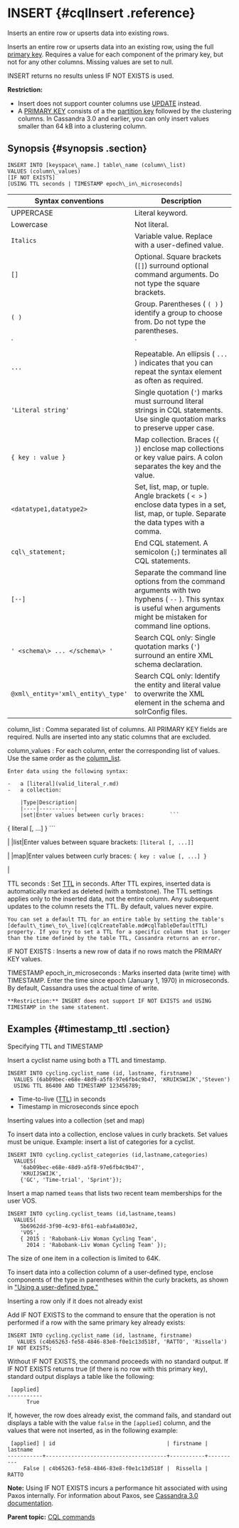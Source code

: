 # INSERT {#cqlInsert .reference}

Inserts an entire row or upserts data into existing rows.

Inserts an entire row or upserts data into an existing row, using the full [primary key](/en/glossary/doc/glossary/gloss_primary_key.html). Requires a value for each component of the primary key, but not for any other columns. Missing values are set to null.

INSERT returns no results unless IF NOT EXISTS is used.

**Restriction:** 

-   Insert does not support counter columns use [UPDATE](cqlUpdate.md) instead.
-   A [PRIMARY KEY](../cql_using/useCompoundPrimaryKeyConcept.md) consists of a the [partition key](/en/glossary/doc/glossary/gloss_partition_key.html) followed by the clustering columns. In Cassandra 3.0 and earlier, you can only insert values smaller than 64 kB into a clustering column.

## Synopsis {#synopsis .section}

```
INSERT INTO [keyspace\_name.] table\_name (column\_list) 
VALUES (column\_values) 
[IF NOT EXISTS] 
[USING TTL seconds | TIMESTAMP epoch\_in\_microseconds] 
```

|Syntax conventions|Description|
|------------------|-----------|
|UPPERCASE|Literal keyword.|
|Lowercase|Not literal.|
|`Italics`|Variable value. Replace with a user-defined value.|
|`[]`|Optional. Square brackets \(`[]`\) surround optional command arguments. Do not type the square brackets.|
|`( )`|Group. Parentheses \( `( )` \) identify a group to choose from. Do not type the parentheses.|
|`|`|Or. A vertical bar \(`|`\) separates alternative elements. Type any one of the elements. Do not type the vertical bar.|
|`...`|Repeatable. An ellipsis \( `...` \) indicates that you can repeat the syntax element as often as required.|
|`'Literal string'`|Single quotation \(`'`\) marks must surround literal strings in CQL statements. Use single quotation marks to preserve upper case.|
|`{ key : value }`|Map collection. Braces \(`{ }`\) enclose map collections or key value pairs. A colon separates the key and the value.|
|`<datatype1,datatype2>`|Set, list, map, or tuple. Angle brackets \( `< >` \) enclose data types in a set, list, map, or tuple. Separate the data types with a comma.|
|`cql\_statement;`|End CQL statement. A semicolon \(`;`\) terminates all CQL statements.|
|`[--]`|Separate the command line options from the command arguments with two hyphens \( `--` \). This syntax is useful when arguments might be mistaken for command line options.|
|`' <schema\> ... </schema\> '`|Search CQL only: Single quotation marks \(`'`\) surround an entire XML schema declaration.|
|`@xml\_entity='xml\_entity\_type'`|Search CQL only: Identify the entity and literal value to overwrite the XML element in the schema and solrConfig files.|

 column\_list
 :   Comma separated list of columns. All PRIMARY KEY fields are required. Nulls are inserted into any static columns that are excluded.

  column\_values
 :   For each column, enter the corresponding list of values. Use the same order as the [column\_list](cqlInsert.md#cql-insert-parameters).

    Enter data using the following syntax:

    -   a [literal](valid_literal_r.md)
    -   a collection:

        |Type|Description|
        |----|-----------|
        |set|Enter values between curly braces:        ```
{ literal [, ...] }
        ```

|
        |list|Enter values between square brackets:        ```
[literal [, ...]]
        ```

|
        |map|Enter values between curly braces:        ```
{ key : value [, ...] }
        ```

|


  TTL seconds
 :   Set [TTL](/en/glossary/doc/glossary/gloss_ttl.html) in seconds. After TTL expires, inserted data is automatically marked as deleted \(with a tombstone\). The TTL settings applies only to the inserted data, not the entire column. Any subsequent updates to the column resets the TTL. By default, values never expire.

    You can set a default TTL for an entire table by setting the table's [default\_time\_to\_live](cqlCreateTable.md#cqlTableDefaultTTL) property. If you try to set a TTL for a specific column that is longer than the time defined by the table TTL, Cassandra returns an error.

  IF NOT EXISTS
 :   Inserts a new row of data if no rows match the PRIMARY KEY values.

  TIMESTAMP epoch\_in\_microseconds
 :   Marks inserted data \(write time\) with TIMESTAMP. Enter the time since epoch \(January 1, 1970\) in microseconds. By default, Cassandra uses the actual time of write.

    **Restriction:** INSERT does not support IF NOT EXISTS and USING TIMESTAMP in the same statement.

 ## Examples {#timestamp_ttl .section}

Specifying TTL and TIMESTAMP

Insert a cyclist name using both a TTL and timestamp.

```screen
INSERT INTO cycling.cyclist_name (id, lastname, firstname)
  VALUES (6ab09bec-e68e-48d9-a5f8-97e6fb4c9b47, 'KRUIKSWIJK','Steven')
  USING TTL 86400 AND TIMESTAMP 123456789;
```

-   Time-to-live \([TTL](/en/glossary/doc/glossary/gloss_ttl.html)\) in seconds
-   Timestamp in microseconds since epoch

Inserting values into a collection \(set and map\)

To insert data into a collection, enclose values in curly brackets. Set values must be unique. Example: insert a list of categories for a cyclist.

```screen
INSERT INTO cycling.cyclist_categories (id,lastname,categories)
  VALUES(
    '6ab09bec-e68e-48d9-a5f8-97e6fb4c9b47', 
    'KRUIJSWIJK', 
    {'GC', 'Time-trial', 'Sprint'});
```

Insert a map named `teams` that lists two recent team memberships for the user VOS.

```screen
INSERT INTO cycling.cyclist_teams (id,lastname,teams)
  VALUES(
    5b6962dd-3f90-4c93-8f61-eabfa4a803e2, 
    'VOS', 
    { 2015 : 'Rabobank-Liv Woman Cycling Team', 
      2014 : 'Rabobank-Liv Woman Cycling Team' });
```

The size of one item in a collection is limited to 64K.

To insert data into a collection column of a user-defined type, enclose components of the type in parentheses within the curly brackets, as shown in ["Using a user-defined type."](../cql_using/useInsertUDT.md)

Inserting a row only if it does not already exist

Add IF NOT EXISTS to the command to ensure that the operation is not performed if a row with the same primary key already exists:

```screen
INSERT INTO cycling.cyclist_name (id, lastname, firstname) 
   VALUES (c4b65263-fe58-4846-83e8-f0e1c13d518f, 'RATTO', 'Rissella') 
IF NOT EXISTS; 
```

Without IF NOT EXISTS, the command proceeds with no standard output. If IF NOT EXISTS returns true \(if there is no row with this primary key\), standard output displays a table like the following:

```
 [applied]
-----------
      True
```

If, however, the row does already exist, the command fails, and standard out displays a table with the value `false` in the `[applied]` column, and the values that were not inserted, as in the following example:

```
 [applied] | id                                   | firstname | lastname
-----------+--------------------------------------+-----------+----------
     False | c4b65263-fe58-4846-83e8-f0e1c13d518f |  Rissella |    RATTO
```

**Note:** Using IF NOT EXISTS incurs a performance hit associated with using Paxos internally. For information about Paxos, see [Cassandra 3.0 documentation](/en/cassandra-oss/3.0/cassandra/dml/dmlAboutDataConsistency.html).

**Parent topic:** [CQL commands](../../cql/cql_reference/cqlCommandsTOC.md)

